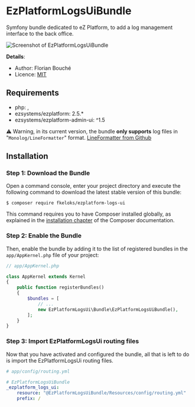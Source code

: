 EzPlatformLogsUiBundle
============

Symfony bundle dedicated to eZ Platform, to add a log management interface to the back office.  

![Screenshot of EzPlatformLogsUiBundle](https://i.imgur.com/Dlr1LFs.png)

**Details**:
* Author: Florian Bouché
* Licence: [MIT]([https://opensource.org/licenses/MIT](https://opensource.org/licenses/MIT))

## Requirements

* php: ,
* ezsystems/ezplatform: 2.5.*
* ezsystems/ezplatform-admin-ui: ^1.5

:warning: Warning, in its current version, the bundle **only supports** log files in "`Monolog/LineFormatter`" format. [LineFormatter from Github]([https://github.com/Seldaek/monolog/blob/master/src/Monolog/Formatter/LineFormatter.php](https://github.com/Seldaek/monolog/blob/master/src/Monolog/Formatter/LineFormatter.php))

## Installation

### Step 1: Download the Bundle

Open a command console, enter your project directory and execute the
following command to download the latest stable version of this bundle:

```console
$ composer require fkeloks/ezplatform-logs-ui
```

This command requires you to have Composer installed globally, as explained in the [installation chapter](https://getcomposer.org/doc/00-intro.md) of the Composer documentation.

### Step 2: Enable the Bundle

Then, enable the bundle by adding it to the list of registered bundles in the `app/AppKernel.php` file of your project:

```php
// app/AppKernel.php

class AppKernel extends Kernel
{
    public function registerBundles()
    {
        $bundles = [
            // ...
            new EzPlatformLogsUi\Bundle\EzPlatformLogsUiBundle(),
        ];
    }
}
```

### Step 3: Import EzPlatformLogsUi routing files
Now that you have activated and configured the bundle, all that is left to do is import the EzPlatformLogsUi routing files.

```yaml
# app/config/routing.yml

# EzPlatformLogsUiBundle
_ezplatform_logs_ui:
    resource: "@EzPlatformLogsUiBundle/Resources/config/routing.yml"
    prefix: /
```
